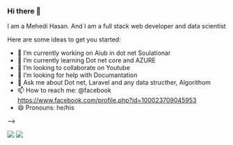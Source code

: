 ### Hi there 👋

I am a Mehedi Hasan. And I am a full stack web developer and data scientist



Here are some ideas to get you started:

- 🔭 I’m currently working on Aiub in dot net Soulationar
- 🌱 I’m currently learning Dot net core and AZURE
- 👯 I’m looking to collaborate on Youtube
- 🤔 I’m looking for help with Documantation 
- 💬 Ask me about Dot net, Laravel and any data structher, Algorithom
- 📫 How to reach me: @facebook https://www.facebook.com/profile.php?id=100023709045953
- 😄 Pronouns: he/his

-->

<img src="https://github-readme-stats.vercel.app/api?username=mehedi2592000&&show_icons=true&title_color=ffffff&icon_color=bb2acf&text_color=daf7dc&bg_color=151515">
<img src="https://github-readme-stats.vercel.app/api/top-langs/?username=mehedi2592000&langs_count=8&count_private=true&layout=compact&theme=react&hide_border=true&bg_color=0D1117">
